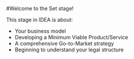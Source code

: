 #Welcome to the Set stage! 

This stage in IDEA is about:
* Your business model
* Developing a Minimum Viable Product/Service
* A comprehensive Go-to-Market strategy
* Beginning to understand your legal structure
